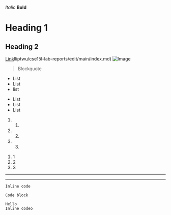 *Italic*
**Bold**
# Heading 1
## Heading 2
[Link](https://github.com/phi)lliptwu/cse15l-lab-reports/edit/main/index.md)
![Image](https://www.planetware.com/wpimages/2020/02/france-in-pictures-beautiful-places-to-photograph-eiffel-tower.jpg)
> Blockquote

* List
* List
* list

- List
- List
- List

1. 1.
2. 2.
3. 3.
1) 1
2) 2
3) 3
---
***
`Inline code`
```
Code block
```
    Hello
    Inline codeo

